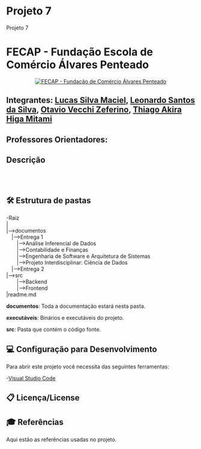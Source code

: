 # Projeto 7
Projeto 7
# FECAP - Fundação Escola de Comércio Álvares Penteado

<p align="center">
<a href= "https://www.fecap.br/"><img src="https://encrypted-tbn0.gstatic.com/images?q=tbn:ANd9GcRhZPrRa89Kma0ZZogxm0pi-tCn_TLKeHGVxywp-LXAFGR3B1DPouAJYHgKZGV0XTEf4AE&usqp=CAU" alt="FECAP - Fundação de Comércio Álvares Penteado" border="0"></a>
</p>


## Integrantes:  <a href="https://github.com/LucasSilvaMaciel">Lucas Silva Maciel</a>, <a href="https://github.com/Leonardoss23">Leonardo Santos da Silva</a>, <a href="https://github.com/OtavioVecchi">Otavio Vecchi Zeferino</a>, <a href="https://github.com/ThiagoAkira0">Thiago Akira Higa Mitami</a>


## Professores Orientadores:

## Descrição

<br><br>

## 🛠 Estrutura de pastas

-Raiz<br>
|<br>
|-->documentos<br>
  &emsp;|-->Entrega 1<br>
    &emsp;&emsp;|-->Análise Inferencial de Dados<br>
    &emsp;&emsp;|-->Contabilidade e Finanças<br>
    &emsp;&emsp;|-->Engenharia de Software e Arquitetura de Sistemas<br>
    &emsp;&emsp;|-->Projeto Interdisciplinar: Ciência de Dados<br>
  &emsp;|-->Entrega 2<br>
|-->src<br>
    &emsp;&emsp;|-->Backend<br>
    &emsp;&emsp;|-->Frontend<br>
|readme.md<br>

<b>documentos</b>: Toda a documentação estará nesta pasta.

<b>executáveis</b>: Binários e executáveis do projeto.

<b>src</b>: Pasta que contém o código fonte.


## 💻 Configuração para Desenvolvimento

Para abrir este projeto você necessita das seguintes ferramentas:

-<a href="https://code.visualstudio.com/">Visual Studio Code</a>


## 📋 Licença/License

## 🎓 Referências

Aqui estão as referências usadas no projeto.

